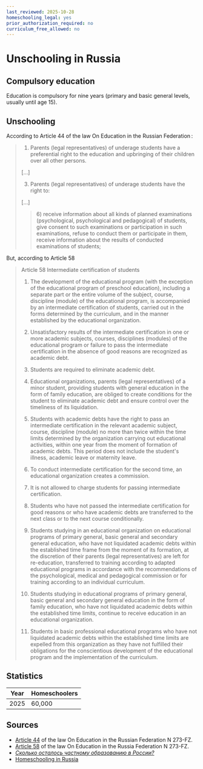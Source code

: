 ```yaml
---
last_reviewed: 2025-10-28
homeschooling_legal: yes
prior_authorization_required: no
curriculum_free_allowed: no
---
```


# Unschooling in Russia

## Compulsory education

Education is compulsory for nine years (primary and basic general levels, usually until age 15).  

## Unschooling

According to Article 44 of the law On Education in the Russian Federation :

> 1. Parents (legal representatives) of underage students have a preferential right to the education and upbringing of their children
> over all other persons.
> 
> […]
> 
> 3. Parents (legal representatives) of underage students have the right to:
> 
> […]
> 
> >   6\) receive information about all kinds of planned examinations (psychological, psychological and pedagogical) of students,
> >   give consent to such examinations or participation in such examinations, refuse to conduct them or participate in them,
> >   receive information about the results of conducted examinations of students;

But, according to Article 58

> Article 58 Intermediate certification of students
>
> 1. The development of the educational program (with the exception of the educational program of preschool education), including a separate part or the entire volume of the subject, course, discipline (module) of the educational program, is accompanied by an intermediate certification of students, carried out in the forms determined by the curriculum, and in the manner established by the educational organization.
> 
> 2. Unsatisfactory results of the intermediate certification in one or more academic subjects, courses, disciplines (modules) of the educational program or failure to pass the intermediate certification in the absence of good reasons are recognized as academic debt.
> 
> 3. Students are required to eliminate academic debt.
> 
> 4. Educational organizations, parents (legal representatives) of a minor student, providing students with general education in the form of family education, are obliged to create conditions for the student to eliminate academic debt and ensure control over the timeliness of its liquidation.
> 
> 5. Students with academic debts have the right to pass an intermediate certification in the relevant academic subject, course, discipline (module) no more than twice within the time limits determined by the organization carrying out educational activities, within one year from the moment of formation of academic debts. This period does not include the student's illness, academic leave or maternity leave.
> 
> 6. To conduct intermediate certification for the second time, an educational organization creates a commission.
> 
> 7. It is not allowed to charge students for passing intermediate certification.
> 
> 8. Students who have not passed the intermediate certification for good reasons or who have academic debts are transferred to the next class or to the next course conditionally.
> 
> 9. Students studying in an educational organization on educational programs of primary general, basic general and secondary general education, who have not liquidated academic debts within the established time frame from the moment of its formation, at the discretion of their parents (legal representatives) are left for re-education, transferred to training according to adapted educational programs in accordance with the recommendations of the psychological, medical and pedagogical commission or for training according to an individual curriculum.
>
> 10. Students studying in educational programs of primary general, basic general and secondary general education in the form of family education, who have not liquidated academic debts within the established time limits, continue to receive education in an educational organization.
>
> 11. Students in basic professional educational programs who have not liquidated academic debts within the established time limits are expelled from this organization as they have not fulfilled their obligations for the conscientious development of the educational program and the implementation of the curriculum.

## Statistics

| Year | Homeschoolers |
| - | - |
| 2025 | 60,000 |

## Sources

- [Article 44](https://base.garant.ru/77308190/0add9c67393c4454d39a78904e0baac0/) of the law On Education in the Russian Federation N 273-FZ.
- [Article 58](https://base.garant.ru/70291362/5f5aeb9844a3cec55dca4cf7554741a3/) of the law On Education in the Russia Federation N 273-FZ.
- [_Сколько осталось частному образованию в России?_](https://www.moscowtimes.ru/2025/05/26/skolko-ostalos-chastnomu-obrazovaniyu-v-rossii-a164317)
- [Homeschooling in Russia](https://creation.com/en/articles/homeschooling-in-russia)
